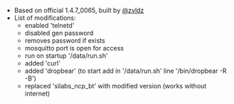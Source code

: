 * Based on official 1.4.7_0065, built by [@zvldz](https://github.com/zvldz)
* List of modifications:
  * enabled 'telnetd'
  * disabled gen password
  * removes password if exists
  * mosquitto port is open for access
  * run on startup '/data/run.sh'
  * added 'curl'
  * added 'dropbear' (to start add in '/data/run.sh' line '/bin/dropbear -R -B')
  * replaced 'silabs_ncp_bt' with modified version (works without internet)